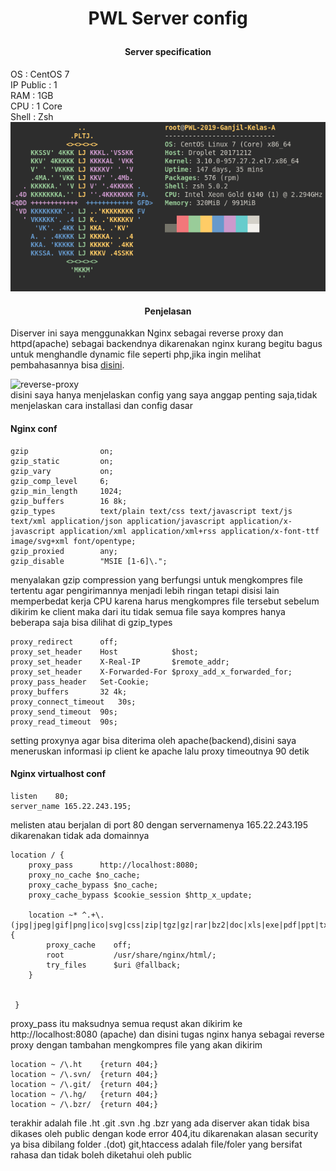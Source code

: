 # <p align="center"> <b> PWL Server config  </b> </p>  


#### <p align="center"> Server specification </p>  
OS  : CentOS 7  
IP Public : 1  
RAM : 1GB  
CPU : 1 Core  
Shell : Zsh  
![neofetch](https://raw.githubusercontent.com/JustHumanz/Server_Pwl/master/img/neofetch.png)  

#### <p align="center"> Penjelasan </p>  
Diserver ini saya menggunakkan Nginx sebagai reverse proxy dan httpd(apache) sebagai backendnya dikarenakan nginx kurang begitu bagus untuk menghandle dynamic file seperti php,jika ingin melihat pembahasannya bisa [disini](https://justhumanz.me/index.php/2019/11/09/nginx-as-a-reverse-proxy-for-httpd/).  

![reverse-proxy](https://www.unixhops.com/wp-content/uploads/2015/03/apache-nginx-reverse-proxy-diagram.jpg)  
disini saya hanya menjelaskan config yang saya anggap penting saja,tidak menjelaskan cara installasi dan config dasar     

#### Nginx conf
```
gzip                on;
gzip_static         on;
gzip_vary           on;
gzip_comp_level     6;
gzip_min_length     1024;
gzip_buffers        16 8k;
gzip_types          text/plain text/css text/javascript text/js text/xml application/json application/javascript application/x-javascript application/xml application/xml+rss application/x-font-ttf image/svg+xml font/opentype;
gzip_proxied        any;
gzip_disable        "MSIE [1-6]\.";
```  
menyalakan gzip compression yang berfungsi untuk mengkompres file tertentu agar pengirimannya menjadi lebih ringan tetapi disisi lain memperbedat kerja CPU karena harus mengkompres file tersebut sebelum dikirim ke client maka dari itu tidak semua file saya kompres hanya beberapa saja bisa dilihat di gzip_types  
  
  
```
proxy_redirect      off;
proxy_set_header    Host            $host;
proxy_set_header    X-Real-IP       $remote_addr;
proxy_set_header    X-Forwarded-For $proxy_add_x_forwarded_for;
proxy_pass_header   Set-Cookie;
proxy_buffers       32 4k;
proxy_connect_timeout   30s;
proxy_send_timeout  90s;
proxy_read_timeout  90s;
```  
setting proxynya agar bisa diterima oleh apache(backend),disini saya meneruskan informasi ip client ke apache lalu proxy timeoutnya 90 detik  

#### Nginx virtualhost conf
```
listen    80;
server_name 165.22.243.195;
```
melisten atau berjalan di port 80 dengan servernamenya 165.22.243.195 dikarenakan tidak ada domainnya  
```
location / {
    proxy_pass      http://localhost:8080;
    proxy_no_cache $no_cache;
    proxy_cache_bypass $no_cache;
    proxy_cache_bypass $cookie_session $http_x_update;

    location ~* ^.+\.(jpg|jpeg|gif|png|ico|svg|css|zip|tgz|gz|rar|bz2|doc|xls|exe|pdf|ppt|txt|odt|ods|odp|odf|tar|wav|bmp|rtf|js|mp3|avi|mpeg|flv|html|htm)$ {
        proxy_cache    off;
        root           /usr/share/nginx/html/;
        try_files      $uri @fallback;
    }

    
 }
```
proxy_pass itu maksudnya semua requst akan dikirim ke http://localhost:8080 (apache) dan disini tugas nginx hanya sebagai reverse proxy dengan tambahan mengkompres file yang akan dikirim  
```
location ~ /\.ht    {return 404;}
location ~ /\.svn/  {return 404;}
location ~ /\.git/  {return 404;}
location ~ /\.hg/   {return 404;}
location ~ /\.bzr/  {return 404;}
```
terakhir adalah file .ht .git .svn .hg .bzr yang ada diserver akan tidak bisa dikases oleh public dengan kode error 404,itu dikarenakan alasan security ya bisa dibilang folder .(dot) git,htaccess adalah file/foler yang bersifat rahasa dan tidak boleh diketahui oleh public  


